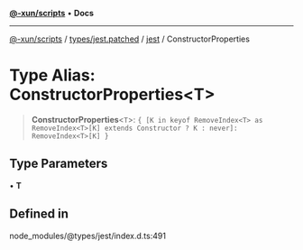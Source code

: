 [**@-xun/scripts**](../../../../../README.md) • **Docs**

***

[@-xun/scripts](../../../../../README.md) / [types/jest.patched](../../../README.md) / [jest](../README.md) / ConstructorProperties

# Type Alias: ConstructorProperties\<T\>

> **ConstructorProperties**\<`T`\>: `{ [K in keyof RemoveIndex<T> as RemoveIndex<T>[K] extends Constructor ? K : never]: RemoveIndex<T>[K] }`

## Type Parameters

• **T**

## Defined in

node\_modules/@types/jest/index.d.ts:491
